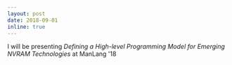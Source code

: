 ```yaml
---
layout: post
date: 2018-09-01
inline: true
---
```


I will be presenting _Defining a High-level Programming Model for Emerging NVRAM Technologies_ at ManLang '18
